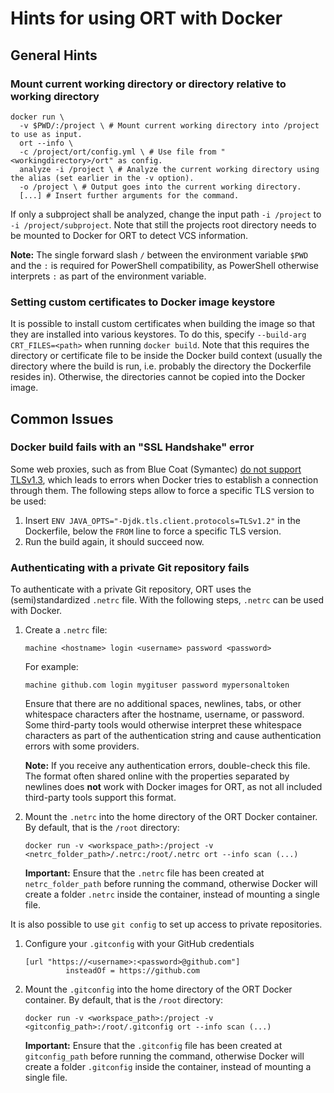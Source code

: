 # Hints for using ORT with Docker

## General Hints

### Mount current working directory or directory relative to working directory

```shell
docker run \
  -v $PWD/:/project \ # Mount current working directory into /project to use as input.
  ort --info \
  -c /project/ort/config.yml \ # Use file from "<workingdirectory>/ort" as config.
  analyze -i /project \ # Analyze the current working directory using the alias (set earlier in the -v option).
  -o /project \ # Output goes into the current working directory.
  [...] # Insert further arguments for the command.
```

If only a subproject shall be analyzed, change the input path `-i /project` to `-i /project/subproject`. Note that still
the projects root directory needs to be mounted to Docker for ORT to detect VCS information.

**Note:** The single forward slash `/` between the environment variable `$PWD` and the `:` is required for PowerShell
compatibility, as PowerShell otherwise interprets `:` as part of the environment variable. 

### Setting custom certificates to Docker image keystore

It is possible to install custom certificates when building the image so that they are installed into various keystores.
To do this, specify `--build-arg CRT_FILES=<path>` when running `docker build`. Note that this requires the directory or
certificate file to be inside the Docker build context (usually the directory where the build is run, i.e. probably the
directory the Dockerfile resides in). Otherwise, the directories cannot be copied into the Docker image.

## Common Issues

### Docker build fails with an "SSL Handshake" error

Some web proxies, such as from Blue Coat (Symantec)
[do not support TLSv1.3](https://en.wikipedia.org/wiki/Transport_Layer_Security#TLS_1.3), which leads to errors when
Docker tries to establish a connection through them. The following steps allow to force a specific TLS version to be
used: 

1. Insert `ENV JAVA_OPTS="-Djdk.tls.client.protocols=TLSv1.2"` in the Dockerfile, below the `FROM` line to force a
   specific TLS version.
2. Run the build again, it should succeed now.

### Authenticating with a private Git repository fails

To authenticate with a private Git repository, ORT uses the (semi)standardized `.netrc` file. With the following steps,
`.netrc` can be used with Docker.

1. Create a `.netrc` file:
   
   ```
   machine <hostname> login <username> password <password>
   ```

   For example:

   ```
   machine github.com login mygituser password mypersonaltoken
   ```

   Ensure that there are no additional spaces, newlines, tabs, or other whitespace characters after the hostname,
   username, or password. Some third-party tools would otherwise interpret these whitespace characters as part of the
   authentication string and cause authentication errors with some providers.

   **Note:** If you receive any authentication errors, double-check this file. The format often shared online with the
   properties separated by newlines does **not** work with Docker images for ORT, as not all included third-party tools
   support this format.

2. Mount the `.netrc` into the home directory of the ORT Docker container. By default, that is the `/root` directory: 
   
   ```shell
   docker run -v <workspace_path>:/project -v <netrc_folder_path>/.netrc:/root/.netrc ort --info scan (...)
   ```

   **Important:** Ensure that the `.netrc` file has been created at `netrc_folder_path` before running the command,
   otherwise Docker will create a folder `.netrc` inside the container, instead of mounting a single file.

It is also possible to use `git config` to set up access to private repositories.

1. Configure your `.gitconfig` with your GitHub credentials

    ```shell
    [url "https://<username>:<password>@github.com"]
	         insteadOf = https://github.com    
    ```
2. Mount the `.gitconfig` into the home directory of the ORT Docker container. By default, that is the `/root`
   directory:

    ```shell
    docker run -v <workspace_path>:/project -v <gitconfig_path>:/root/.gitconfig ort --info scan (...)
    ```

   **Important:** Ensure that the `.gitconfig` file has been created at `gitconfig_path` before running the command,
   otherwise Docker will create a folder `.gitconfig` inside the container, instead of mounting a single file.
